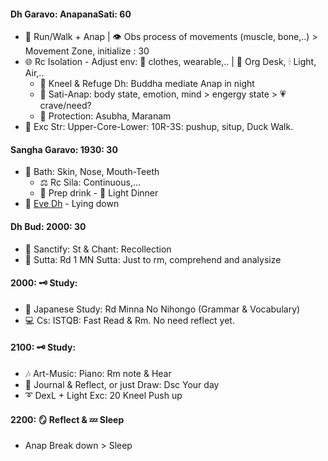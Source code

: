 #### Dh Garavo: AnapanaSati: 60
- 🚶 Run/Walk + Anap | 👁️ Obs process of movements (muscle, bone,..) > Movement Zone, initialize : 30
- 🌐️ Rc Isolation - Adjust env: 👅 clothes, wearable,.. | 🏡 Org Desk, 🕯 Light, Air,.. 
  - 🙏 Kneel & Refuge Dh: Buddha mediate Anap in night
  - 🔅 Sati-Anap: body state, emotion, mind > engergy state > 💗 crave/need?
  - 🧿 Protection: Asubha, Maranam
- 💪 Exc Str: Upper-Core-Lower: 10R-3S: pushup, situp, Duck Walk.

#### Sangha Garavo: 1930: 30
- 🚿 Bath: Skin, Nose, Mouth-Teeth
  - ⚖️ Rc Sila: Continuous,...
  - 🍷 Prep drink - 🍲 Light Dinner
- 🎼 [Eve Dh](https://www.dhammatalks.org/audio/evening/) - Lying down

#### Dh Bud: 2000: 30
- 🌿 Sanctify: St & Chant: Recollection 
- 📖 Sutta: Rd 1 MN Sutta: Just to rm, comprehend and analysize 

#### 2000: 🗝️ Study:
- 🎐 Japanese Study: Rd Minna No Nihongo (Grammar & Vocabulary)
- 💻 Cs: ISTQB: Fast Read & Rm. No need reflect yet.
#### 2100: 🗝️ Study: 
- 🎶 Art-Music: Piano: Rm note & Hear
- 📓 Journal & Reflect, or just Draw: Dsc Your day
- ➰ DexL + Light Exc: 20 Kneel Push up

#### 2200: 🪞 Reflect & 💤 Sleep
- Anap Break down > Sleep
